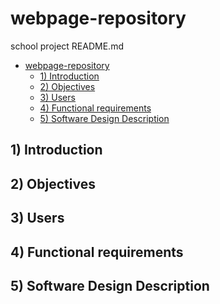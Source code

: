 # webpage-repository
school project
README.md


- [webpage-repository](#webpage-repository)
  - [1) Introduction](#1-introduction)
  - [2) Objectives](#2-objectives)
  - [3) Users](#3-users)
  - [4) Functional requirements](#4-functional-requirements)
  - [5) Software Design Description](#5-software-design-description)


## 1) Introduction




## 2) Objectives

## 3) Users

## 4) Functional requirements

## 5) Software Design Description
